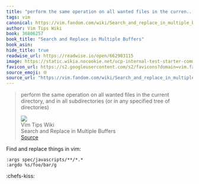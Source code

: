 ```yaml
---
title: "perform the same operation on all wanted files in the curren..."
tags: vim
canonical: https://vim.fandom.com/wiki/Search_and_replace_in_multiple_buffers#All_files_in_a_tree
author: Vim Tips Wiki
book: 36806257
book_title: "Search and Replace in Multiple Buffers"
book_asin: 
hide_title: true
readwise_url: https://readwise.io/open/662983115
image: https://static.wikia.nocookie.net/ucp-internal-test-starter-commons/images/a/aa/FandomFireLogo.png/revision/latest?cb=20210713142711
favicon_url: https://s2.googleusercontent.com/s2/favicons?domain=vim.fandom.com
source_emoji: 🌐
source_url: "https://vim.fandom.com/wiki/Search_and_replace_in_multiple_buffers#All_files_in_a_tree:~:text=perform%20the%20same,tree%20of%20directories%29"
---
```


> perform the same operation on all wanted files in the current directory, and in all subdirectories (or in any specified tree of directories)
> <div class="quoteback-footer"><div class="quoteback-avatar"><img class="mini-favicon" src="https://s2.googleusercontent.com/s2/favicons?domain=vim.fandom.com"></div><div class="quoteback-metadata"><div class="metadata-inner"><span style="display:none">FROM:</span><div aria-label="Vim Tips Wiki" class="quoteback-author"> Vim Tips Wiki</div><div aria-label="Search and Replace in Multiple Buffers" class="quoteback-title"> Search and Replace in Multiple Buffers</div></div></div><div class="quoteback-backlink"><a target="_blank" aria-label="go to the full text of this quotation" rel="noopener" href="https://vim.fandom.com/wiki/Search_and_replace_in_multiple_buffers#All_files_in_a_tree:~:text=perform%20the%20same,tree%20of%20directories%29" class="quoteback-arrow"> Source</a></div></div>

Find and replace things in vim:

```
:args spec/javascripts/**/*.* 
:argdo %s/foo/bar/g
```

:chefs-kiss: